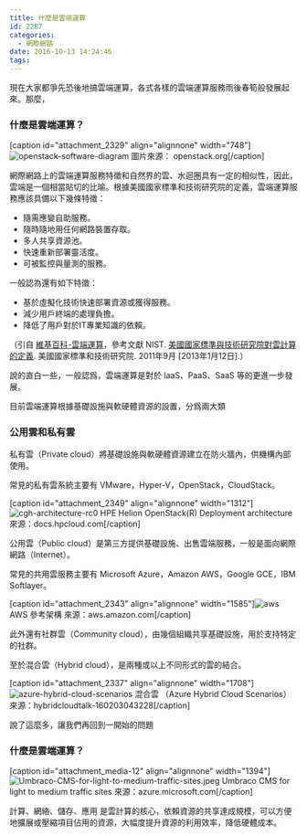 ```yaml
---
title: 什麼是雲端運算
id: 2287
categories:
  - 網際網路
date: 2016-10-13 14:24:46
tags:
---
```


現在大家都爭先恐後地搞雲端運算，各式各樣的雲端運算服務雨後春筍般發展起來。那麼，

### 什麼是雲端運算？

<!--more-->

[caption id="attachment_2329" align="alignnone" width="748"]![openstack-software-diagram](https://blog.7in0.me/wp-content/uploads/2016/10/openstack-software-diagram.png) 圖片來源： openstack.org[/caption]

網際網路上的雲端運算服務特徵和自然界的雲、水迴圈具有一定的相似性，因此，雲端是一個相當貼切的比喻。根據美國國家標準和技術研究院的定義，雲端運算服務應該具備以下幾條特徵：

*   隨需應變自助服務。
*   隨時隨地用任何網路裝置存取。
*   多人共享資源池。
*   快速重新部署靈活度。
*   可被監控與量測的服務。

一般認為還有如下特徵：

*   基於虛擬化技術快速部署資源或獲得服務。
*   減少用戶終端的處理負擔。
*   降低了用戶對於IT專業知識的依賴。

（引自 [維基百科-雲端運算](https://zh.wikipedia.org/wiki/%E9%9B%B2%E7%AB%AF%E9%81%8B%E7%AE%97)，參考文獻 NIST. [美國國家標準與技術研究院對雲計算的定義](http://www.kekaoyunfuwu.com/%E7%BE%8E%E5%9B%BD%E5%9B%BD%E5%AE%B6%E6%A0%87%E5%87%86%E4%B8%8E%E6%8A%80%E6%9C%AF%E7%A0%94%E7%A9%B6%E9%99%A2%E5%AF%B9%E4%BA%91%E8%AE%A1%E7%AE%97%E7%9A%84%E5%AE%9A%E4%B9%89/). 美國國家標準和技術研究院. 2011年9月 [2013年1月12日].）

說的直白一些，一般認爲，雲端運算是對於 IaaS、PaaS、SaaS 等的更進一步發展。

目前雲端運算根據基礎設施與軟硬體資源的設置，分爲兩大類

### 公用雲和私有雲

私有雲（Private cloud）將基礎設施與軟硬體資源建立在防火牆內，供機構內部使用。

常見的私有雲系統主要有 VMware，Hyper-V，OpenStack，CloudStack。

[caption id="attachment_2349" align="alignnone" width="1312"]![cgh-architecture-rc0](https://blog.7in0.me/wp-content/uploads/2016/10/CGH-architecture-rc0.png) HPE Helion OpenStack(R) Deployment architecture 來源：docs.hpcloud.com[/caption]

公用雲（Public cloud）是第三方提供基礎設施、出售雲端服務，一般是面向網際網路（Internet）。

常見的共用雲服務主要有 Microsoft Azure，Amazon AWS，Google GCE，IBM Softlayer。

[caption id="attachment_2343" align="alignnone" width="1585"]![aws](https://blog.7in0.me/wp-content/uploads/2016/10/AWS.png) AWS 參考架構 來源：aws.amazon.com[/caption]

此外還有社群雲（Community cloud），由幾個組織共享基礎設施，用於支持特定的社群。

至於混合雲（Hybrid cloud），是兩種或以上不同形式的雲的結合。

[caption id="attachment_2337" align="alignnone" width="1708"]![azure-hybrid-cloud-scenarios](https://blog.7in0.me/wp-content/uploads/2016/10/azure-hybrid-cloud-scenarios.png) 混合雲 （Azure Hybrid Cloud Scenarios） 來源：hybridcloudtalk-160203043228[/caption]

說了這麼多，讓我們再回到一開始的問題

### 什麼是雲端運算？

[caption id="attachment_media-12" align="alignnone" width="1394"]![Umbraco-CMS-for-light-to-medium-traffic-sites.jpeg](https://blog.7in0.me/wp-content/uploads/2016/10/Umbraco-CMS-for-light-to-medium-traffic-sites.jpeg) Umbraco CMS for light to medium traffic sites 來源：azure.microsoft.com[/caption]

計算、網絡、儲存、應用 是雲計算的核心，依賴資源的共享達成規模，可以方便地擴展或壓縮項目佔用的資源，大幅度提升資源的利用效率，降低硬體成本。
